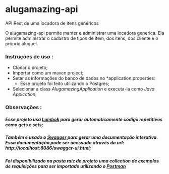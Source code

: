 # alugamazing-api
API Rest de uma locadora de itens genéricos

O alugamazing-api permite manter e administrar uma locadora generica. Ela permite administrar o cadastro de tipos de item, dos itens, dos cliente e o próprio aluguel.

### Instruções de uso :
- Clonar o projeto;
- Importar como um maven project;
- Setar as informações do banco de dados no *application.properties:
  - Esse projeto foi feito utilizando o Postgres;
- Selecionar a class *AlugamazingApplication* e executa-la como *Java Applcation*;

### Observações :

##### Esse projeto usa [Lombok](https://projectlombok.org/) para gerar automaticamente código repetitivos como gets e sets;
##### Também é usado o [Swagger](https://swagger.io/) para gerar uma documentação interativa. Essa documentação pode ser acessada através da url: http://localhost:8086/swagger-ui.html;
##### Foi disponibilizado na pasta raiz do projeto uma collection de exemplos de requisições para ser importado utilizando o [Postman](https://www.postman.com/)
